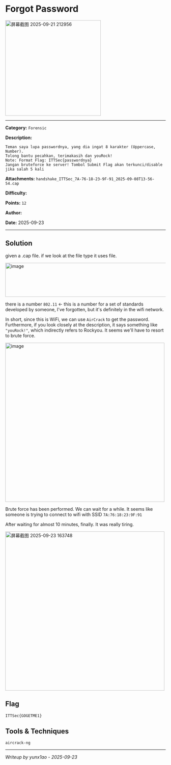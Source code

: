 # Forgot Password

<img width="300" height="300" alt="屏幕截图 2025-09-21 212956" src="https://github.com/user-attachments/assets/a3743a98-8275-45af-b80d-e2c74796b621" />

---

**Category:** `Forensic`

**Description:**
```
Teman saya lupa passwordnya, yang dia ingat 8 karakter (Uppercase, Number).
Tolong bantu pecahkan, terimakasih dan youRock!
Note: Format Flag: ITTSec{passwordnya}
Jangan bruteforce ke server! Tombol Submit Flag akan terkunci/disable jika salah 5 kali
```

**Attachments:** `handshake_ITTSec_7A-76-18-23-9F-91_2025-09-08T13-56-54.cap`

**Difficulty:**

**Points:** `12`

**Author:**

**Date:** 2025-09-23

---

## Solution

given a .cap file. if we look at the file type it uses file. 

<img width="1876" height="107" alt="image" src="https://github.com/user-attachments/assets/b0c21c92-2a0e-4048-a07f-0e92de945cd2" />

there is a number `802.11` <- this is a number for a set of standards developed by someone, I've forgotten, but it's definitely in the wifi network.

In short, since this is WiFi, we can use `AirCrack` to get the password. Furthermore, if you look closely at the description, it says something like `"youRock!"`, which indirectly refers to Rockyou. It seems we'll have to resort to brute force.

<img width="500" height="500" alt="image" src="https://github.com/user-attachments/assets/1fa8ff59-b05d-4294-b43c-1d44774f84d4" />

Brute force has been performed. We can wait for a while. It seems like someone is trying to connect to wifi with SSID `7A:76:18:23:9F:91`

After waiting for almost 10 minutes, finally. It was really tiring.

<img width="500" height="500" alt="屏幕截图 2025-09-23 163748" src="https://github.com/user-attachments/assets/3d85ea83-484f-4fde-ab96-338ee7134e9a" />


## Flag

```
ITTSec{GOGETME1}
```

## Tools & Techniques

`aircrack-ng`

---
*Writeup by yunx1ao - 2025-09-23*
